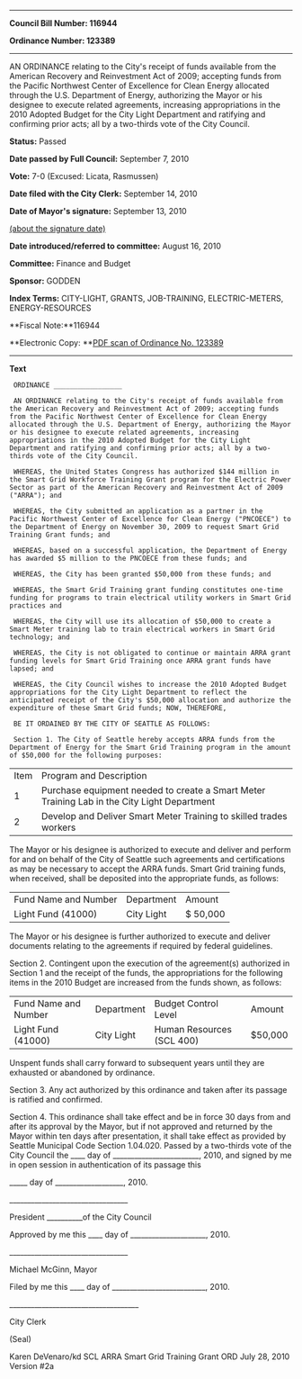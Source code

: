 

********

**Council Bill Number: 116944**
   
**Ordinance Number: 123389**
********

 AN ORDINANCE relating to the City's receipt of funds available from the American Recovery and Reinvestment Act of 2009; accepting funds from the Pacific Northwest Center of Excellence for Clean Energy allocated through the U.S. Department of Energy, authorizing the Mayor or his designee to execute related agreements, increasing appropriations in the 2010 Adopted Budget for the City Light Department and ratifying and confirming prior acts; all by a two-thirds vote of the City Council.

**Status:** Passed
   
**Date passed by Full Council:** September 7, 2010
   
**Vote:** 7-0 (Excused: Licata, Rasmussen)
   
**Date filed with the City Clerk:** September 14, 2010
   
**Date of Mayor's signature:** September 13, 2010
   
[(about the signature date)](/~public/approvaldate.htm)
   
   
   
**Date introduced/referred to committee:** August 16, 2010
   
**Committee:** Finance and Budget
   
**Sponsor:** GODDEN
   
   
**Index Terms:** CITY-LIGHT, GRANTS, JOB-TRAINING, ELECTRIC-METERS, ENERGY-RESOURCES

**Fiscal Note:**116944

**Electronic Copy: **[PDF scan of Ordinance No. 123389](/~archives/Ordinances/Ord_123389.pdf)

********

**Text**
   
```
 ORDINANCE _________________

 AN ORDINANCE relating to the City's receipt of funds available from the American Recovery and Reinvestment Act of 2009; accepting funds from the Pacific Northwest Center of Excellence for Clean Energy allocated through the U.S. Department of Energy, authorizing the Mayor or his designee to execute related agreements, increasing appropriations in the 2010 Adopted Budget for the City Light Department and ratifying and confirming prior acts; all by a two-thirds vote of the City Council.

 WHEREAS, the United States Congress has authorized $144 million in the Smart Grid Workforce Training Grant program for the Electric Power Sector as part of the American Recovery and Reinvestment Act of 2009 ("ARRA"); and

 WHEREAS, the City submitted an application as a partner in the Pacific Northwest Center of Excellence for Clean Energy ("PNCOECE") to the Department of Energy on November 30, 2009 to request Smart Grid Training Grant funds; and

 WHEREAS, based on a successful application, the Department of Energy has awarded $5 million to the PNCOECE from these funds; and

 WHEREAS, the City has been granted $50,000 from these funds; and

 WHEREAS, the Smart Grid Training grant funding constitutes one-time funding for programs to train electrical utility workers in Smart Grid practices and

 WHEREAS, the City will use its allocation of $50,000 to create a Smart Meter training lab to train electrical workers in Smart Grid technology; and

 WHEREAS, the City is not obligated to continue or maintain ARRA grant funding levels for Smart Grid Training once ARRA grant funds have lapsed; and

 WHEREAS, the City Council wishes to increase the 2010 Adopted Budget appropriations for the City Light Department to reflect the anticipated receipt of the City's $50,000 allocation and authorize the expenditure of these Smart Grid funds; NOW, THEREFORE,

 BE IT ORDAINED BY THE CITY OF SEATTLE AS FOLLOWS:

 Section 1. The City of Seattle hereby accepts ARRA funds from the Department of Energy for the Smart Grid Training program in the amount of $50,000 for the following purposes:

```
<table><tr><td>Item

</td><td>Program and Description

</td></tr>

<tr><td>1

</td><td>Purchase equipment needed to create a Smart Meter Training Lab in the City Light Department

</td></tr>

<tr><td>2

</td><td>Develop and Deliver Smart Meter Training to skilled trades workers

</td></tr>

</table> The Mayor or his designee is authorized to execute and deliver and perform for and on behalf of the City of Seattle such agreements and certifications as may be necessary to accept the ARRA funds. Smart Grid training funds, when received, shall be deposited into the appropriate funds, as follows:

<table><tr><td>Fund Name and Number

</td><td>Department

</td><td>Amount

</td></tr>

<tr><td>Light Fund (41000)

</td><td>City Light

</td><td>$ 50,000

</td></tr>

</table> The Mayor or his designee is further authorized to execute and deliver documents relating to the agreements if required by federal guidelines.

 Section 2. Contingent upon the execution of the agreement(s) authorized in Section 1 and the receipt of the funds, the appropriations for the following items in the 2010 Budget are increased from the funds shown, as follows:

<table><tr><td>Fund Name and Number

</td><td>Department

</td><td>Budget Control Level

</td><td>Amount

</td></tr>

<tr><td>Light Fund (41000)

</td><td>City Light

</td><td>Human Resources (SCL 400)

</td><td>$50,000

</td></tr>

</table> Unspent funds shall carry forward to subsequent years until they are exhausted or abandoned by ordinance.

 Section 3. Any act authorized by this ordinance and taken after its passage is ratified and confirmed.

 Section 4. This ordinance shall take effect and be in force 30 days from and after its approval by the Mayor, but if not approved and returned by the Mayor within ten days after presentation, it shall take effect as provided by Seattle Municipal Code Section 1.04.020. Passed by a two-thirds vote of the City Council the \_\_\_\_ day of \_\_\_\_\_\_\_\_\_\_\_\_\_\_\_\_\_\_\_\_\_\_\_\_, 2010, and signed by me in open session in authentication of its passage this

 \_\_\_\_\_ day of \_\_\_\_\_\_\_\_\_\_\_\_\_\_\_\_\_\_\_, 2010.

 \_\_\_\_\_\_\_\_\_\_\_\_\_\_\_\_\_\_\_\_\_\_\_\_\_\_\_\_\_\_\_\_\_

 President \_\_\_\_\_\_\_\_\_\_of the City Council

 Approved by me this \_\_\_\_ day of \_\_\_\_\_\_\_\_\_\_\_\_\_\_\_\_\_\_\_\_\_, 2010.

 \_\_\_\_\_\_\_\_\_\_\_\_\_\_\_\_\_\_\_\_\_\_\_\_\_\_\_\_\_\_\_\_\_

 Michael McGinn, Mayor

 Filed by me this \_\_\_\_ day of \_\_\_\_\_\_\_\_\_\_\_\_\_\_\_\_\_\_\_\_\_\_\_\_\_\_, 2010.

 \_\_\_\_\_\_\_\_\_\_\_\_\_\_\_\_\_\_\_\_\_\_\_\_\_\_\_\_\_\_\_\_\_\_\_\_

 City Clerk

 (Seal)

 Karen DeVenaro/kd SCL ARRA Smart Grid Training Grant ORD July 28, 2010 Version #2a

